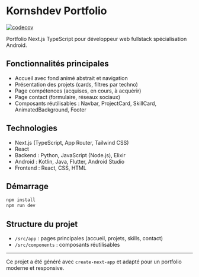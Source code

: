 # Kornshdev Portfolio

[![codecov](https://codecov.io/gh/ujju16/kornshdevportfolio/branch/main/graph/badge.svg)](https://codecov.io/gh/ujju16/kornshdevportfolio)

Portfolio Next.js TypeScript pour développeur web fullstack spécialisation Android.

## Fonctionnalités principales
- Accueil avec fond animé abstrait et navigation
- Présentation des projets (cards, filtres par techno)
- Page compétences (acquises, en cours, à acquérir)
- Page contact (formulaire, réseaux sociaux)
- Composants réutilisables : Navbar, ProjectCard, SkillCard, AnimatedBackground, Footer

## Technologies
- Next.js (TypeScript, App Router, Tailwind CSS)
- React
- Backend : Python, JavaScript (Node.js), Elixir
- Android : Kotlin, Java, Flutter, Android Studio
- Frontend : React, CSS, HTML

## Démarrage
```bash
npm install
npm run dev
```

## Structure du projet
- `/src/app` : pages principales (accueil, projets, skills, contact)
- `/src/components` : composants réutilisables

---

Ce projet a été généré avec `create-next-app` et adapté pour un portfolio moderne et responsive.
